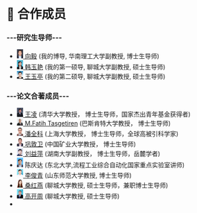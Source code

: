 # 👥 合作成员
<h3>---研究生导师---</h3>

- <div><img src='images/XY.png' alt="XY" width="3%"><A href="https://www2.scut.edu.cn/sse/2021/0827/c16789a439368/page.htm"> 向毅</a>  (我的博导, 华南理工大学副教授, 博士生导师)  </div>
- <div><img src='images/HYY.jpg' alt="HYY" width="3%"><A href="https://cs.lcu.edu.cn/szdw/339854.htm"> 韩玉艳</a>  (我的第一硕导, 聊城大学副教授, 硕士生导师)  </div>
- <div><img src='images/YTW.jpg' alt="YTW" width="3%"><A href="https://cs.lcu.edu.cn/szdw/339869.htm"> 王玉亭</a>  (我的第二硕导, 聊城大学副教授, 硕士生导师)  </div>

<h3>---论文合著成员---</h3>

- <div><img src='images/WL.png' alt="WL" width="3%"><A href="https://www.au.tsinghua.edu.cn/info/1107/1558.htm"> 王凌</a> (清华大学教授， 博士生导师，国家杰出青年基金获得者)</div>
- <div><img src='images/MFT.png' alt="MFT" width="3%"><A href="https://scholar.google.com/citations?user=pYeRQGEAAAAJ"> M.Fatih Tasgetiren</a> (巴斯肯特大学教授， 博士生导师)</div>
- <div><img src='images/QKP.png' alt="QKP" width="3%"><A href="https://automation.shu.edu.cn/info/1066/1886.htm"> 潘全科</a> (上海大学教授， 博士生导师，全球高被引科学家)</div>
- <div><img src='images/DWG.png' alt="DWG" width="3%"><A href="http://yjsxt.cumt.edu.cn/Gwork/Teacher/TeacherInfo.aspx?EID=LaosoqV95obY7S8CqYNid38k6GPaqAQX"> 巩敦卫</a> (中国矿业大学教授， 博士生导师)</div>
- <div><img src='images/YLiu.png' alt="YLiu" width="3%"><A href="http://csee.hnu.edu.cn/people/liuyiping"> 刘益萍</a> (湖南大学副教授， 博士生导师，岳麓学者)</div>
- <div><img src='images/QDC.png' alt="QDC" width="3%"> 陈庆达 (东北大学,流程工业综合自动化国家重点实验室讲师)</div>
- <div><img src='images/JQL.png' alt="JQL" width="3%"><A href="https://cs.lcu.edu.cn/szdw/339885.htm"> 李俊青</a>  (山东师范大学教授, 博士生导师)  </div>
- <div><img src='images/SHY.png' alt="SHY" width="3%"><A href="https://cs.lcu.edu.cn/szdw/339857.htm"> 桑红燕</a>  (聊城大学教授, 硕士生导师，兼职博士生导师)  </div>
- <div><img src='images/GKZ.png' alt="GKZ" width="3%"><A href="https://cs.lcu.edu.cn/szdw/339844.htm"> 高开周</a>  (聊城大学教授, 硕士生导师)  </div>
- 


